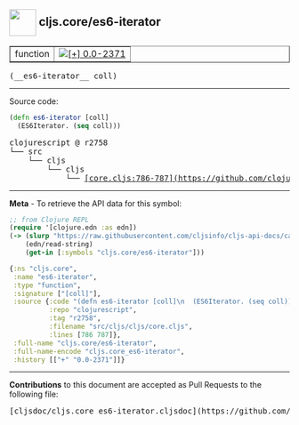 ## <img width="48px" valign="middle" src="http://i.imgur.com/Hi20huC.png"> cljs.core/es6-iterator

 <table border="1">
<tr>

<td>function</td>
<td><a href="https://github.com/cljsinfo/cljs-api-docs/tree/0.0-2371"><img valign="middle" alt="[+] 0.0-2371" src="https://img.shields.io/badge/+-0.0--2371-lightgrey.svg"></a> </td>
</tr>
</table>

 <samp>
(__es6-iterator__ coll)<br>
</samp>

---





Source code:

```clj
(defn es6-iterator [coll]
  (ES6Iterator. (seq coll)))
```

 <pre>
clojurescript @ r2758
└── src
    └── cljs
        └── cljs
            └── <ins>[core.cljs:786-787](https://github.com/clojure/clojurescript/blob/r2758/src/cljs/cljs/core.cljs#L786-L787)</ins>
</pre>


---

__Meta__ - To retrieve the API data for this symbol:

```clj
;; from Clojure REPL
(require '[clojure.edn :as edn])
(-> (slurp "https://raw.githubusercontent.com/cljsinfo/cljs-api-docs/catalog/cljs-api.edn")
    (edn/read-string)
    (get-in [:symbols "cljs.core/es6-iterator"]))
```

```clj
{:ns "cljs.core",
 :name "es6-iterator",
 :type "function",
 :signature ["[coll]"],
 :source {:code "(defn es6-iterator [coll]\n  (ES6Iterator. (seq coll)))",
          :repo "clojurescript",
          :tag "r2758",
          :filename "src/cljs/cljs/core.cljs",
          :lines [786 787]},
 :full-name "cljs.core/es6-iterator",
 :full-name-encode "cljs.core_es6-iterator",
 :history [["+" "0.0-2371"]]}

```

---

__Contributions__ to this document are accepted as Pull Requests to the following file:

 <pre>
[cljsdoc/cljs.core_es6-iterator.cljsdoc](https://github.com/cljsinfo/cljs-api-docs/blob/master/cljsdoc/cljs.core_es6-iterator.cljsdoc)
</pre>

